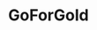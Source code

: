 ---
title: GoForGold
crosslinks:
- AutoMauderator
- NoStupidQuestions
- redditlogos
- counting
- Kanye
- wholesomememes
- gifs
- AppleMusic
- PuzzleAndDragons
- Huawei
- lounge
- dota2castit
- tipofmytongue
- imaginarynetwork
- icantdrawthat
- getdisciplined
- worstof
- PhotoshopRequest
- aprilfools
- freegold
---